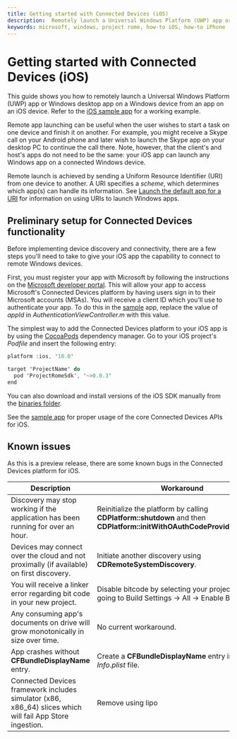```yaml
---
title: Getting started with Connected Devices (iOS)
description:  Remotely launch a Universal Windows Platform (UWP) app or Windows desktop app from an iOS device with Project Rome.
keywords: microsoft, windows, project rome, how-to iOS, how-to iPhone 
---
```


# Getting started with Connected Devices (iOS)
This guide shows you how to remotely launch a Universal Windows Platform (UWP) app or Windows desktop app on a Windows device from an app on an iOS device. Refer to the [iOS sample app](https://github.com/Microsoft/project-rome/tree/master/iOS/sample) for a working example.

Remote app launching can be useful when the user wishes to start a task on one device and finish it on another. For example, you might receive a Skype call on your Android phone and later wish to launch the Skype app on your desktop PC to continue the call there. Note, however, that the client's and host's apps do not need to be the same: your iOS app can launch any Windows app on a connected Windows device.

Remote launch is achieved by sending a Uniform Resource Identifier (URI) from one device to another. A URI specifies a *scheme*, which determines which app(s) can handle its information. See [Launch the default app for a URI](https://msdn.microsoft.com/windows/uwp/launch-resume/launch-default-app) for information on using URIs to launch Windows apps.

## Preliminary setup for Connected Devices functionality

Before implementing device discovery and connectivity, there are a few steps you'll need to take to give your iOS app the capability to connect to remote Windows devices.

First, you must register your app with Microsoft by following the instructions on the [Microsoft developer portal](https://apps.dev.microsoft.com/). This will allow your app to access Microsoft's Connected Devices platform by having users sign in to their Microsoft accounts (MSAs). You will receive a client ID which you'll use to authenticate your app. To do this in the [sample](https://github.com/Microsoft/project-rome/tree/master/iOS/sample) app, replace the value of _appId_ in _AuthenticationViewController.m_ with this value.

The simplest way to add the Connected Devices platform to your iOS app is by using the [CocoaPods](https://cocoapods.org/) dependency manager. Go to your iOS project's *Podfile* and insert the following entry:

```Objective-C
platform :ios, '10.0'

target 'ProjectName' do
  pod 'ProjectRomeSdk', '~>0.0.3'
end
```

You can also download and install versions of the iOS SDK manually from the [binaries folder](https://github.com/Microsoft/project-rome/tree/master/iOS/binaries).

See the [sample app](https://github.com/Microsoft/project-rome/tree/master/iOS/sample) for proper usage of the core Connected Devices APIs for iOS.

## Known issues

As this is a preview release, there are some known bugs in the Connected Devices platform for iOS.

|Description | Workaround |
| -----|-----|
|Discovery may stop working if the application has been running for over an hour. | Reinitialize the platform by calling **CDPlatform::shutdown** and then **CDPlatform::initWithOAuthCodeProviderDelegate** |
|Devices may connect over the cloud and not proximally (if available) on first discovery. | Initiate another discovery using **CDRemoteSystemDiscovery**. |
| You will receive a linker error regarding bit code in your new project. | Disable bitcode by selecting your project and going to Build Settings -> All -> Enable Bitcode|
|  Any consuming app's documents on drive will grow monotonically in size over time.| No current workaround.|
|App crashes without **CFBundleDisplayName** entry.|Create a **CFBundleDisplayName** entry in your _Info.plist_ file.|
|Connected Devices framework includes simulator (x86, x86_64) slices which will fail App Store ingestion. | Remove using lipo|

